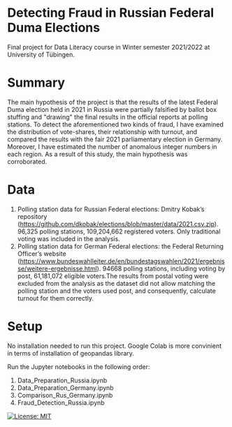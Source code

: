 # Detecting Fraud in Russian Federal Duma Elections

Final project for Data Literacy course in Winter semester 2021/2022 at University of Tübingen.

# Summary
The main hypothesis of the project is that the results of the latest Federal Duma election held in 2021 in Russia were partially falsified by ballot box stuffing and
"drawing" the final results in the official reports at polling stations. To detect the aforementioned two kinds of fraud, I have examined the distribution of vote-shares, their relationship with turnout, and compared the results with the fair 2021 parliamentary election in Germany. Moreover, I have estimated the number of anomalous integer numbers in each region. As a result of this study, the main hypothesis was corroborated.

# Data
1. Polling station data for Russian Federal elections: Dmitry Kobak’s repository (https://github.com/dkobak/elections/blob/master/data/2021.csv.zip). 96,325 polling stations, 109,204,662 registered voters. Only traditional voting was included in the analysis. 
2. Polling station data for German Federal elections: the Federal Returning Officer’s website (https://www.bundeswahlleiter.de/en/bundestagswahlen/2021/ergebnisse/weitere-ergebnisse.html). 94668 polling stations, including voting by post, 61,181,072 eligible voters.The results from postal voting were excluded from the analysis as the dataset did
not allow matching the polling station and the voters used post, and consequently, calculate turnout for them correctly.

# Setup

No installation needed to run this project. Google Colab is more convinient in terms of installation of geopandas library.

Run the Jupyter notebooks in the following order:
1. Data_Preparation_Russia.ipynb
2. Data_Preparation_Germany.ipynb
3. Comparison_Rus_Germany.ipynb
4. Fraud_Detection_Russia.ipynb




[![License: MIT](https://img.shields.io/badge/License-MIT-yellow.svg)](https://opensource.org/licenses/MIT)
